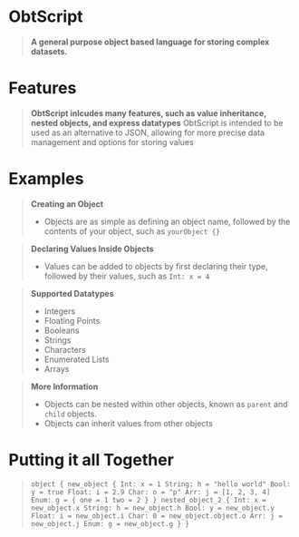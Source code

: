 # ObtScript
> **A general purpose object based language for storing complex datasets.**

# Features
> **ObtScript inlcudes many features, such as value inheritance, nested objects, and express datatypes**
> ObtScript is intended to be used as an alternative to JSON, allowing for more precise data management and options for storing values

# Examples
> **Creating an Object**
> - Objects are as simple as defining an object name, followed by the contents of your object, such as `yourObject {}`

> **Declaring Values Inside Objects**
> - Values can be added to objects by first declaring their type, followed by their values, such as `Int: x = 4`

> **Supported Datatypes**
> - Integers
> - Floating Points
> - Booleans
> - Strings
> - Characters
> - Enumerated Lists
> - Arrays

> **More Information**
> - Objects can be nested within other objects, known as `parent` and `child` objects.
> - Objects can inherit values from other objects

# Putting it all Together
> `object {
>    new_object {
>        Int: x = 1
>        String: h = "hello world"
>        Bool: y = true
>        Float: i = 2.9
>        Char: o = "p"
>        Arr: j = [1, 2, 3, 4]
>        Enum: g = {
>            one = 1
>            two = 2
>        }
>    }
>    nested_object_2 {
>        Int: x = new_object.x
>        String: h = new_object.h
>        Bool: y = new_object.y
>        Float: i = new_object.i
>        Char: 0 = new_object.object.o
>        Arr: j = new_object.j
>        Enum: g = new_object.g
>    }
> }`
